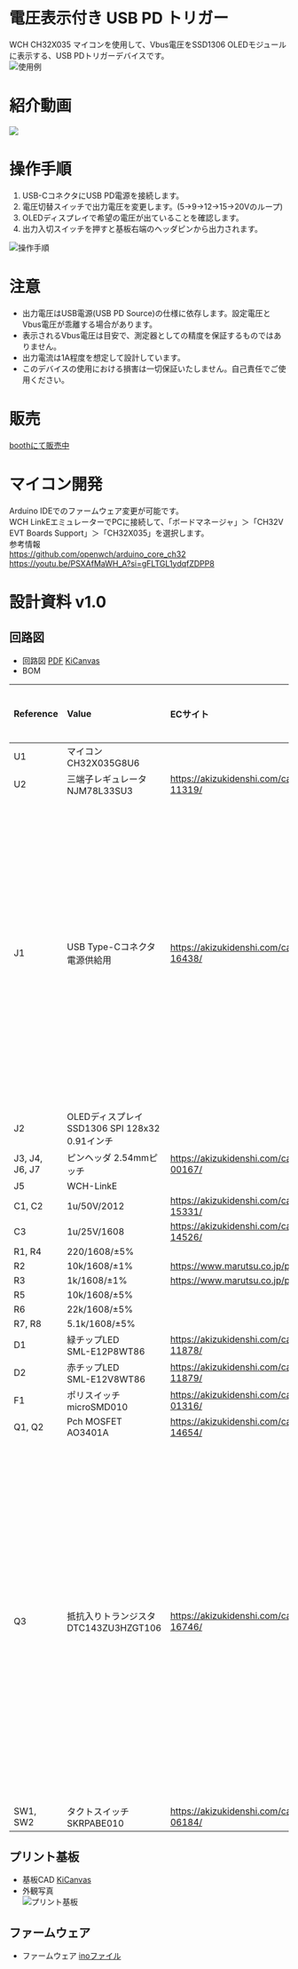 # 電圧表示付き USB PD トリガー
 WCH CH32X035 マイコンを使用して、Vbus電圧をSSD1306 OLEDモジュールに表示する、USB PDトリガーデバイスです。  
 ![使用例](使用例.png)

# 紹介動画
[![](https://img.youtube.com/vi/RrcGVxVSbrM/0.jpg)](https://www.youtube.com/watch?v=RrcGVxVSbrM)

# 操作手順
1. USB-CコネクタにUSB PD電源を接続します。
1. 電圧切替スイッチで出力電圧を変更します。(5→9→12→15→20Vのループ)
1. OLEDディスプレイで希望の電圧が出ていることを確認します。
1. 出力入切スイッチを押すと基板右端のヘッダピンから出力されます。  

![操作手順](操作手順.png)

# 注意
- 出力電圧はUSB電源(USB PD Source)の仕様に依存します。設定電圧とVbus電圧が乖離する場合があります。
- 表示されるVbus電圧は目安で、測定器としての精度を保証するものではありません。
- 出力電流は1A程度を想定して設計しています。
- このデバイスの使用における損害は一切保証いたしません。自己責任でご使用ください。

# 販売
[boothにて販売中](https://suzan-works.booth.pm/items/5385432)

# マイコン開発
Arduino IDEでのファームウェア変更が可能です。  
WCH LinkEエミュレーターでPCに接続して、「ボードマネージャ」＞「CH32V EVT Boards Support」＞「CH32X035」を選択します。  
参考情報  
https://github.com/openwch/arduino_core_ch32  
https://youtu.be/PSXAfMaWH_A?si=gFLTGL1ydqfZDPP8  

# 設計資料 v1.0
## 回路図
- 回路図 [PDF](回路図.pdf) [KiCanvas](https://kicanvas.org/?github=https%3A%2F%2Fgithub.com%2Fsuzan-works%2FUSBPDTrigger-VoltDisplay%2Fblob%2Fmain%2FKiCad%2FCH32X035_USBPD-Trigger_4.kicad_sch)  
- BOM

|Reference|Value|ECサイト|コメント|
|:----|:----|:----|:----|
|U1|マイコン<br>CH32X035G8U6| | |
|U2|三端子レギュレータ<br>NJM78L33SU3|https://akizukidenshi.com/catalog/g/gI-11319/| |
|J1|USB Type-Cコネクタ 電源供給用|https://akizukidenshi.com/catalog/g/gC-16438/|コネクタの固定用ピンをカットして実装しています|
|J2|OLEDディスプレイ<br>SSD1306 SPI 128x32 0.91インチ| | |
|J3, J4, J6, J7|ピンヘッダ 2.54mmピッチ|https://akizukidenshi.com/catalog/g/gC-00167/| |
|J5|WCH-LinkE| | |
|C1, C2|1u/50V/2012|https://akizukidenshi.com/catalog/g/gP-15331/| |
|C3|1u/25V/1608|https://akizukidenshi.com/catalog/g/gP-14526/| |
|R1, R4|220/1608/±5%| | |
|R2|10k/1608/±1%|https://www.marutsu.co.jp/pc/i/857775/| |
|R3|1k/1608/±1%|https://www.marutsu.co.jp/pc/i/857774/| |
|R5|10k/1608/±5%| | |
|R6|22k/1608/±5%| | |
|R7, R8|5.1k/1608/±5%| | |
|D1|緑チップLED<br>SML-E12P8WT86|https://akizukidenshi.com/catalog/g/gI-11878/| |
|D2|赤チップLED<br>SML-E12V8WT86|https://akizukidenshi.com/catalog/g/gI-11879/| |
|F1|ポリスイッチ<br>microSMD010|https://akizukidenshi.com/catalog/g/gP-01316/| |
|Q1, Q2|Pch MOSFET<br>AO3401A|https://akizukidenshi.com/catalog/g/gI-14654/| |
|Q3|抵抗入りトランジスタ<br>DTC143ZU3HZGT106|https://akizukidenshi.com/catalog/g/gI-16746/|基板フットプリントが間違っており無理やり実装しています|
|SW1, SW2|タクトスイッチ<br>SKRPABE010|https://akizukidenshi.com/catalog/g/gP-06184/| |

## プリント基板
- 基板CAD [KiCanvas](https://kicanvas.org/?github=https%3A%2F%2Fgithub.com%2Fsuzan-works%2FUSBPDTrigger-VoltDisplay%2Fblob%2Fmain%2FKiCad%2FCH32X035_USBPD-Trigger_5.kicad_pcb)
- 外観写真  
![プリント基板](プリント基板.jpg)

## ファームウェア
- ファームウェア [inoファイル](USBPDTrigger-VoltDisplay.ino)
